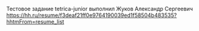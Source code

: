 Тестовое задание tetrica-junior
выполнил Жуков Александр Сергеевич
https://hh.ru/resume/f3deaf21ff0e9764190039ed1f58504b483535?hhtmFrom=resume_list
